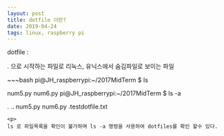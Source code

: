 ```yaml
---
layout: post
title: dotfile 이란?
date: 2019-04-24
tags: linux, raspberry pi
---
```


dotfile :
<p>
. 으로 시작하는 파일로 리눅스, 유닉스에서 숨김파일로 보이는 파일
<p>
~~~bash
pi@JH_raspberrypi:~/2017MidTerm $ ls 


num5.py  num6.py 
pi@JH_raspberrypi:~/2017MidTerm $ ls -a 


.  ..  num5.py  num6.py  .testdotfile.txt 
~~~
<p>
ls 로 파일목록을 확인이 불가하며 ls -a 명령을 사용하여 dotfiles를 확인 할수 있다.